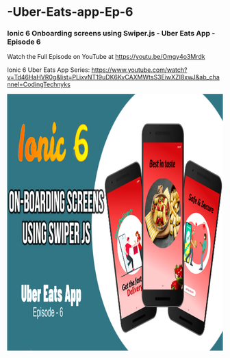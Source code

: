 # -Uber-Eats-app-Ep-6
### Ionic 6 Onboarding screens using Swiper.js - Uber Eats App - Episode 6
Watch the Full Episode on YouTube at https://youtu.be/Omgy4o3Mrdk

Ionic 6 Uber Eats App Series: https://www.youtube.com/watch?v=Td46HaHVR0g&list=PLixvNT19uDK6KvCAXMWtsS3EiwXZI8xwJ&ab_channel=CodingTechnyks

<img src="https://github.com/Nykz/-Uber-Eats-app-Ep-6/blob/main/Snapshot_10.png" width="1000" height="600" />
